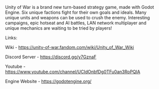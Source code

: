 Unity of War is a brand new turn-based strategy game, made with Godot Engine. Six unique factions fight for their own goals and ideals. Many unique units and weapons can be used to crush the enemy. Interesting campaigns, epic hotseat and AI battles, LAN network multiplayer and unique mechanics are waiting to be tried by players!

Links:

Wiki - https://unity-of-war.fandom.com/wiki/Unity_of_War_Wiki

Discord Server - https://discord.gg/y7GznaF

Youtube - https://www.youtube.com/channel/UCIdOnbfDg0TFu0an3RoPQIA

Engine Website - https://godotengine.org/


